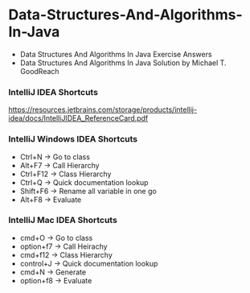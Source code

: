 # Data-Structures-And-Algorithms-In-Java
* Data Structures And Algorithms In Java Exercise Answers
* Data Structures And Algorithms In Java Solution by Michael T. GoodReach

### IntelliJ IDEA Shortcuts

https://resources.jetbrains.com/storage/products/intellij-idea/docs/IntelliJIDEA_ReferenceCard.pdf

### IntelliJ Windows IDEA Shortcuts

* Ctrl+N    -> Go to class
* Alt+F7    -> Call Hierarchy
* Ctrl+F12  -> Class Hierarchy
* Ctrl+Q    -> Quick documentation lookup
* Shift+F6  -> Rename all variable in one go
* Alt+F8    -> Evaluate

### IntelliJ Mac IDEA Shortcuts
* cmd+O       -> Go to class
* option+f7   -> Call Heirachy
* cmd+f12     -> Class Hierarchy
* control+J   -> Quick documentation lookup
* cmd+N       -> Generate
* option+f8   -> Evaluate
